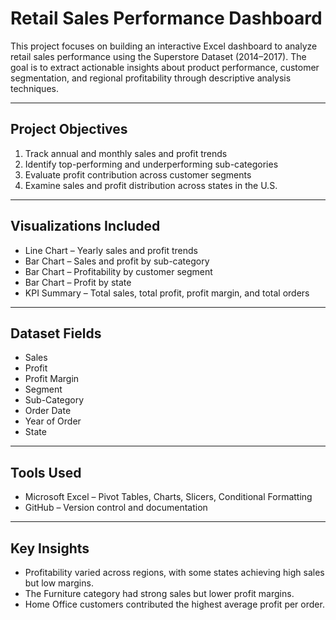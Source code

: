 # Retail Sales Performance Dashboard

This project focuses on building an interactive Excel dashboard to analyze retail sales performance using the Superstore Dataset (2014–2017). The goal is to extract actionable insights about product performance, customer segmentation, and regional profitability through descriptive analysis techniques.

---

## Project Objectives
1. Track annual and monthly sales and profit trends  
2. Identify top-performing and underperforming sub-categories  
3. Evaluate profit contribution across customer segments  
4. Examine sales and profit distribution across states in the U.S.  

---

## Visualizations Included
- Line Chart – Yearly sales and profit trends  
- Bar Chart – Sales and profit by sub-category  
- Bar Chart – Profitability by customer segment  
- Bar Chart – Profit by state  
- KPI Summary – Total sales, total profit, profit margin, and total orders  

---

## Dataset Fields
- Sales  
- Profit  
- Profit Margin  
- Segment  
- Sub-Category  
- Order Date  
- Year of Order  
- State  

---

## Tools Used
- Microsoft Excel – Pivot Tables, Charts, Slicers, Conditional Formatting  
- GitHub – Version control and documentation  

---

## Key Insights
- Profitability varied across regions, with some states achieving high sales but low margins.  
- The Furniture category had strong sales but lower profit margins.  
- Home Office customers contributed the highest average profit per order.  




